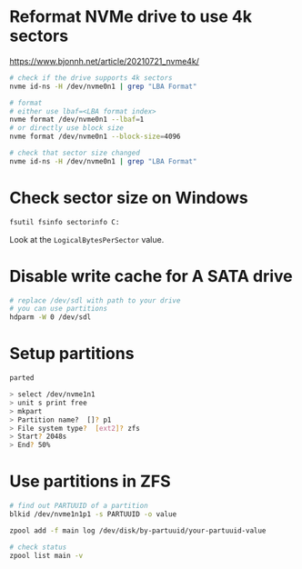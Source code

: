 
# Reformat NVMe drive to use 4k sectors

https://www.bjonnh.net/article/20210721_nvme4k/

```bash
# check if the drive supports 4k sectors
nvme id-ns -H /dev/nvme0n1 | grep "LBA Format"

# format
# either use lbaf=<LBA format index>
nvme format /dev/nvme0n1 --lbaf=1
# or directly use block size
nvme format /dev/nvme0n1 --block-size=4096

# check that sector size changed
nvme id-ns -H /dev/nvme0n1 | grep "LBA Format"
```

# Check sector size on Windows

```ps
fsutil fsinfo sectorinfo C:
```

Look at the `LogicalBytesPerSector` value.

# Disable write cache for A SATA drive

```bash
# replace /dev/sdl with path to your drive
# you can use partitions
hdparm -W 0 /dev/sdl
```

# Setup partitions

```bash
parted

> select /dev/nvme1n1
> unit s print free
> mkpart
> Partition name?  []? p1
> File system type?  [ext2]? zfs
> Start? 2048s
> End? 50%
```

# Use partitions in ZFS

```bash
# find out PARTUUID of a partition
blkid /dev/nvme1n1p1 -s PARTUUID -o value

zpool add -f main log /dev/disk/by-partuuid/your-partuuid-value

# check status
zpool list main -v
```
